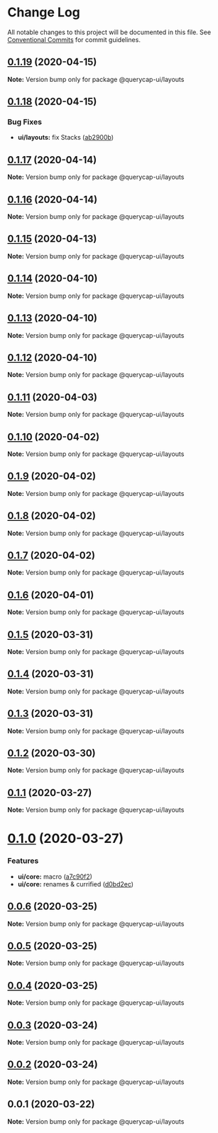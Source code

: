 # Change Log

All notable changes to this project will be documented in this file.
See [Conventional Commits](https://conventionalcommits.org) for commit guidelines.

## [0.1.19](https://github.com/querycap/webappkit/compare/@querycap-ui/layouts@0.1.18...@querycap-ui/layouts@0.1.19) (2020-04-15)

**Note:** Version bump only for package @querycap-ui/layouts





## [0.1.18](https://github.com/querycap/webappkit/compare/@querycap-ui/layouts@0.1.17...@querycap-ui/layouts@0.1.18) (2020-04-15)


### Bug Fixes

* **ui/layouts:** fix Stacks ([ab2900b](https://github.com/querycap/webappkit/commit/ab2900b9f92a35ae9f7a8ee9d394e6a1c0bc6a16))





## [0.1.17](https://github.com/querycap/webappkit/compare/@querycap-ui/layouts@0.1.16...@querycap-ui/layouts@0.1.17) (2020-04-14)

**Note:** Version bump only for package @querycap-ui/layouts





## [0.1.16](https://github.com/querycap/webappkit/compare/@querycap-ui/layouts@0.1.15...@querycap-ui/layouts@0.1.16) (2020-04-14)

**Note:** Version bump only for package @querycap-ui/layouts





## [0.1.15](https://github.com/querycap/webappkit/compare/@querycap-ui/layouts@0.1.14...@querycap-ui/layouts@0.1.15) (2020-04-13)

**Note:** Version bump only for package @querycap-ui/layouts





## [0.1.14](https://github.com/querycap/webappkit/compare/@querycap-ui/layouts@0.1.13...@querycap-ui/layouts@0.1.14) (2020-04-10)

**Note:** Version bump only for package @querycap-ui/layouts





## [0.1.13](https://github.com/querycap/webappkit/compare/@querycap-ui/layouts@0.1.12...@querycap-ui/layouts@0.1.13) (2020-04-10)

**Note:** Version bump only for package @querycap-ui/layouts





## [0.1.12](https://github.com/querycap/webappkit/compare/@querycap-ui/layouts@0.1.11...@querycap-ui/layouts@0.1.12) (2020-04-10)

**Note:** Version bump only for package @querycap-ui/layouts





## [0.1.11](https://github.com/querycap/webappkit/compare/@querycap-ui/layouts@0.1.10...@querycap-ui/layouts@0.1.11) (2020-04-03)

**Note:** Version bump only for package @querycap-ui/layouts





## [0.1.10](https://github.com/querycap/webappkit/compare/@querycap-ui/layouts@0.1.9...@querycap-ui/layouts@0.1.10) (2020-04-02)

**Note:** Version bump only for package @querycap-ui/layouts





## [0.1.9](https://github.com/querycap/webappkit/compare/@querycap-ui/layouts@0.1.8...@querycap-ui/layouts@0.1.9) (2020-04-02)

**Note:** Version bump only for package @querycap-ui/layouts





## [0.1.8](https://github.com/querycap/webappkit/compare/@querycap-ui/layouts@0.1.7...@querycap-ui/layouts@0.1.8) (2020-04-02)

**Note:** Version bump only for package @querycap-ui/layouts





## [0.1.7](https://github.com/querycap/webappkit/compare/@querycap-ui/layouts@0.1.6...@querycap-ui/layouts@0.1.7) (2020-04-02)

**Note:** Version bump only for package @querycap-ui/layouts





## [0.1.6](https://github.com/querycap/webappkit/compare/@querycap-ui/layouts@0.1.5...@querycap-ui/layouts@0.1.6) (2020-04-01)

**Note:** Version bump only for package @querycap-ui/layouts





## [0.1.5](https://github.com/querycap/webappkit/compare/@querycap-ui/layouts@0.1.4...@querycap-ui/layouts@0.1.5) (2020-03-31)

**Note:** Version bump only for package @querycap-ui/layouts





## [0.1.4](https://github.com/querycap/webappkit/compare/@querycap-ui/layouts@0.1.3...@querycap-ui/layouts@0.1.4) (2020-03-31)

**Note:** Version bump only for package @querycap-ui/layouts





## [0.1.3](https://github.com/querycap/webappkit/compare/@querycap-ui/layouts@0.1.2...@querycap-ui/layouts@0.1.3) (2020-03-31)

**Note:** Version bump only for package @querycap-ui/layouts





## [0.1.2](https://github.com/querycap/webappkit/compare/@querycap-ui/layouts@0.1.1...@querycap-ui/layouts@0.1.2) (2020-03-30)

**Note:** Version bump only for package @querycap-ui/layouts





## [0.1.1](https://github.com/querycap/webappkit/compare/@querycap-ui/layouts@0.1.0...@querycap-ui/layouts@0.1.1) (2020-03-27)

**Note:** Version bump only for package @querycap-ui/layouts





# [0.1.0](https://github.com/querycap/webappkit/compare/@querycap-ui/layouts@0.0.6...@querycap-ui/layouts@0.1.0) (2020-03-27)


### Features

* **ui/core:** macro ([a7c90f2](https://github.com/querycap/webappkit/commit/a7c90f266d6338b77ec1a803c75a391bf051017c))
* **ui/core:** renames & currified ([d0bd2ec](https://github.com/querycap/webappkit/commit/d0bd2ec91a2f8ba0a9701c28238fb72fb10430e1))





## [0.0.6](https://github.com/querycap/webappkit/compare/@querycap-ui/layouts@0.0.5...@querycap-ui/layouts@0.0.6) (2020-03-25)

**Note:** Version bump only for package @querycap-ui/layouts





## [0.0.5](https://github.com/querycap/webappkit/compare/@querycap-ui/layouts@0.0.4...@querycap-ui/layouts@0.0.5) (2020-03-25)

**Note:** Version bump only for package @querycap-ui/layouts





## [0.0.4](https://github.com/querycap/webappkit/compare/@querycap-ui/layouts@0.0.3...@querycap-ui/layouts@0.0.4) (2020-03-25)

**Note:** Version bump only for package @querycap-ui/layouts





## [0.0.3](https://github.com/querycap/webappkit/compare/@querycap-ui/layouts@0.0.2...@querycap-ui/layouts@0.0.3) (2020-03-24)

**Note:** Version bump only for package @querycap-ui/layouts





## [0.0.2](https://github.com/querycap/webappkit/compare/@querycap-ui/layouts@0.0.1...@querycap-ui/layouts@0.0.2) (2020-03-24)

**Note:** Version bump only for package @querycap-ui/layouts





## 0.0.1 (2020-03-22)

**Note:** Version bump only for package @querycap-ui/layouts
